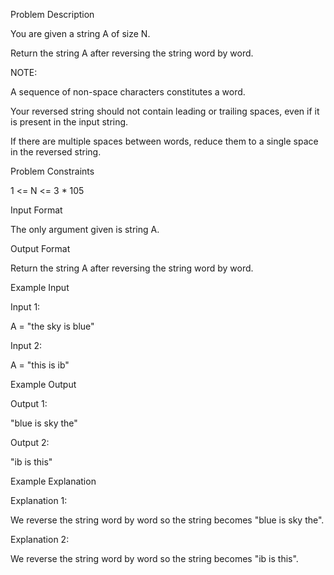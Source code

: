 Problem Description

You are given a string A of size N.

Return the string A after reversing the string word by word.

NOTE:

A sequence of non-space characters constitutes a word.

Your reversed string should not contain leading or trailing spaces, even if it is present in the input string.

If there are multiple spaces between words, reduce them to a single space in the reversed string.


Problem Constraints

1 <= N <= 3 * 105



Input Format

The only argument given is string A.



Output Format

Return the string A after reversing the string word by word.



Example Input

Input 1:

A = "the sky is blue"

Input 2:

A = "this is ib"


Example Output

Output 1:

"blue is sky the"

Output 2:

"ib is this"


Example Explanation

Explanation 1:

We reverse the string word by word so the string becomes "blue is sky the".

Explanation 2:

We reverse the string word by word so the string becomes "ib is this".